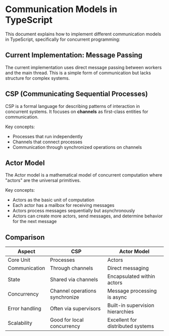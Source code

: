# Communication Models in TypeScript

This document explains how to implement different communication models in TypeScript, specifically for concurrent programming:

## Current Implementation: Message Passing

The current implementation uses direct message passing between workers and the main thread.
This is a simple form of communication but lacks structure for complex systems.

## CSP (Communicating Sequential Processes)

CSP is a formal language for describing patterns of interaction in concurrent systems. 
It focuses on **channels** as first-class entities for communication.

Key concepts:
- Processes that run independently
- Channels that connect processes
- Communication through synchronized operations on channels

## Actor Model

The Actor model is a mathematical model of concurrent computation where "actors" are the universal primitives.

Key concepts:
- Actors as the basic unit of computation
- Each actor has a mailbox for receiving messages
- Actors process messages sequentially but asynchronously
- Actors can create more actors, send messages, and determine behavior for the next message

## Comparison

| Aspect | CSP | Actor Model |
|--------|-----|-------------|
| Core Unit | Processes | Actors |
| Communication | Through channels | Direct messaging |
| State | Shared via channels | Encapsulated within actors |
| Concurrency | Channel operations synchronize | Message processing is async |
| Error handling | Often via supervisors | Built-in supervision hierarchies |
| Scalability | Good for local concurrency | Excellent for distributed systems |

